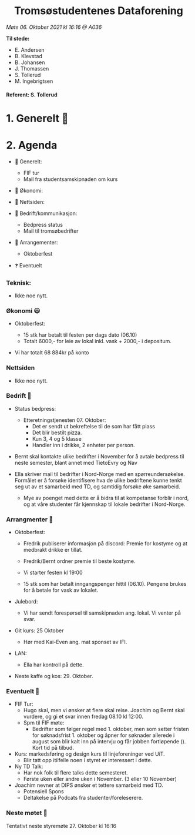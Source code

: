 <h1> <center> Tromsøstudentenes Dataforening </center> </h1>

*Møte 06. Oktober 2021 kl 16:16 @ A036*

**Til stede:**
* E. Andersen
* B. Klevstad 
* B. Johansen
* J. Thomassen 
* S. Tollerud 
* M. Ingebrigtsen

#### Referent:  S. Tollerud

# 1. Generelt :blue_heart:

# 2. Agenda
* :purple_heart: Generelt: 
    - FIF tur
    - Mail fra studentsamskipnaden om kurs

* :purple_heart: Økonomi:

* :purple_heart: Nettsiden:

* :purple_heart: Bedrift/kommunikasjon:
    - Bedpress status
    - Mail til tromsøbedrifter


* :purple_heart: Arrangementer: 
    - Oktoberfest

* :question: Eventuelt

### Teknisk: 
* Ikke noe nytt. 


### Økonomi :smiley: 
* Oktoberfest: 
    - 15 stk har betalt til festen per dags dato (06.10) 
    - Totalt 6000,- for leie av lokal inkl. vask + 2000,- i depositum. 

* Vi har totalt 68 884kr på konto


### Nettsiden 
* Ikke noe nytt.


### Bedrift :hear_no_evil:
* Status bedpress: 
    - Etteretningstjenesten 07. Oktober: 
        - Det er sendt ut bekreftelse til de som har fått plass
        - Det blir bestilt pizza.
        - Kun 3, 4 og 5 klasse
        - Handler inn i drikke, 2 enheter per person.


* Bernt skal kontakte ulike bedrifter i November for å avtale bedpress til neste semester, blant annet med TietoEvry og Nav

* Ella skriver mail til bedrifter i Nord-Norge med en spørreundersøkelse. Formålet er å forsøke identifisere hva de ulike bedriftene kunne tenkt seg ut av et samarbeid med TD, og samtidig forsøke øke samarbeid. 
    - Mye av poenget med dette er å bidra til at kompetanse forblir i nord, og at våre studenter får kjennskap til lokale bedrifter i Nord-Norge. 


### Arrangmenter :open_hands:
* Oktoberfest: 
    - Fredrik publiserer informasjon på discord: Premie for kostyme og at medbrakt drikke er tillat. 
    - Fredrik/Bernt ordner premie til beste kostyme. 

    - Vi starter festen kl 19:00
    - 15 stk som har betalt inngangspenger hittil (06.10). Pengene brukes for å betale for vask av lokalet. 

* Julebord: 
    - Vi har sendt forespørsel til samskipnaden ang. lokal. Vi venter på svar. 

* Git kurs: 25 Oktober
    - Hør med Kai-Even ang. mat sponset av IFI. 

* LAN: 
    - Ella har kontroll på dette. 

* Neste kaffe og kos: 29. Oktober. 
    
### Eventuelt :no_good:
* FIF Tur: 
    - Hugo skal, men vi ønsker at flere skal reise. Joachim og Bernt skal vurdere, og gi et svar innen fredag 08.10 kl 12:00. 
    - Spm til FIF møte: 
        - Bedrifter som følger regel med 1. oktober, men som setter fristen for søknadsfrist 1. oktober og åpner for søknader allerede i august som blir kalt inn på intervju og får jobben fortløpende (). Kort tid på tilbud.
* Kurs: markedsføring og design kurs til linjeforeninger ved UiT.
    - Blir tatt opp itilfelle noen i styret er interessert i dette. 
* Ny TD Talk: 
    - Har nok folk til flere talks dette semesteret. 
    - Første uken eller andre uken i November. (3 eller 10 November)
* Joachim nevner at DIPS ønsker et tettere samarbeid med TD. 
    - Potensiell Spons
    - Deltakelse på Podcats fra studenter/foreleserere. 


### Neste møtet :calendar:
Tentativt neste styremøte 27. Oktober kl 16:16